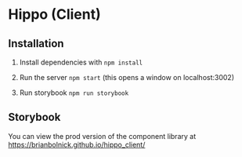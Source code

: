 # Hippo (Client)


## Installation
1. Install dependencies with `npm install`

2. Run the server `npm start` (this opens a window on localhost:3002)

3. Run storybook `npm run storybook`


## Storybook
You can view the prod version of the component library at https://brianbolnick.github.io/hippo_client/
